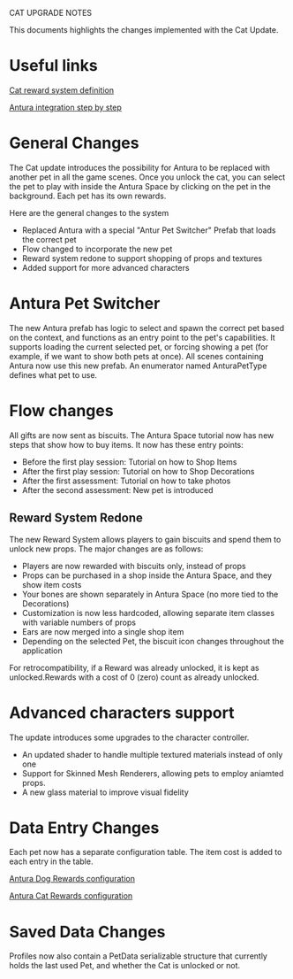 CAT UPGRADE NOTES

This documents highlights the changes implemented with the Cat Update.

# Useful links
[Cat reward system definition](https://docs.google.com/spreadsheets/d/1GlJdBhl66x5CB0Lgt5N3O_JGkGwTveCe5PQLl-FAHLc)

[Antura integration step by step](https://docs.google.com/document/d/1kg49N5FazWJmktR4iAXE2HVI2Rong0s3jsyCMBkPXIk)

# General Changes
The Cat update introduces the possibility for Antura to be replaced with another pet in all the game scenes.
Once you unlock the cat, you can select the pet to play with inside the Antura Space by clicking on the pet in the background.
Each pet has its own rewards.

Here are the general changes to the system
- Replaced Antura with a special "Antur Pet Switcher" Prefab that loads the correct pet
- Flow changed to incorporate the new pet
- Reward system redone to support shopping of props and textures
- Added support for more advanced characters

# Antura Pet Switcher

The new Antura prefab has logic to select and spawn the correct pet based on the context, and functions as an entry point to the pet's capabilities.
It supports loading the current selected pet, or forcing showing a pet (for example, if we want to show both pets at once).
All scenes containing Antura now use this new prefab.
An enumerator named AnturaPetType defines what pet to use.

# Flow changes
All gifts are now sent as biscuits.
The Antura Space tutorial now has new steps that show how to buy items. It now has these entry points:

- Before the first play session: Tutorial on how to Shop Items
- After the first play session: Tutorial on how to Shop Decorations
- After the first assessment: Tutorial on how to take photos
- After the second assessment: New pet is introduced

## Reward System Redone
The new Reward System allows players to gain biscuits and spend them to unlock new props. The major changes are as follows:

- Players are now rewarded with biscuits only, instead of props
- Props can be purchased in a shop inside the Antura Space, and they show item costs
- Your bones are shown separately in Antura Space (no more tied to the Decorations)
- Customization is now less hardcoded, allowing separate item classes with variable numbers of props
- Ears are now merged into a single shop item
- Depending on the selected Pet, the biscuit icon changes throughout the application

For retrocompatibility, if a Reward was already unlocked, it is kept as unlocked.Rewards with a cost of 0 (zero) count as already unlocked.

# Advanced characters support
The update introduces some upgrades to the character controller.

- An updated shader to handle multiple textured materials instead of only one 
- Support for Skinned Mesh Renderers, allowing pets to employ aniamted props.
- A new glass material to improve visual fidelity

# Data Entry Changes
Each pet now has a separate configuration table. The item cost is added to each entry in the table.

[Antura Dog Rewards configuration](https://docs.google.com/spreadsheets/d/19noVtlaRO93bnSVEHkFY0vFdJgRpwLeQQLmMyb1yXxo)

[Antura Cat Rewards configuration](https://docs.google.com/spreadsheets/d/14Bl1XBLUx6oFLnI2XYfZJRcLE4Od_FT1tm48bQ87zh4)

# Saved Data Changes

Profiles now also contain a PetData serializable structure that currently holds the last used Pet, and whether the Cat is unlocked or not.
